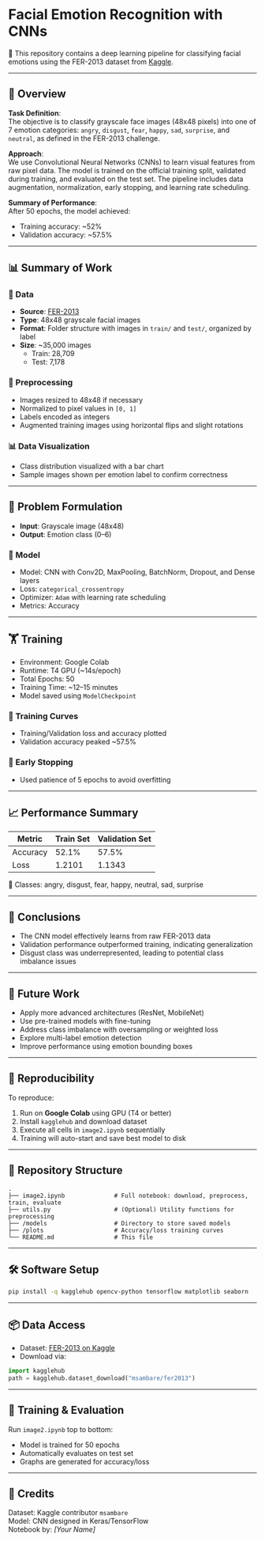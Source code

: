 
# Facial Emotion Recognition with CNNs

📌 This repository contains a deep learning pipeline for classifying facial emotions using the FER-2013 dataset from [Kaggle](https://www.kaggle.com/datasets/msambare/fer2013).

---

## 🧠 Overview

**Task Definition**:  
The objective is to classify grayscale face images (48x48 pixels) into one of 7 emotion categories: `angry`, `disgust`, `fear`, `happy`, `sad`, `surprise`, and `neutral`, as defined in the FER-2013 challenge.

**Approach**:  
We use Convolutional Neural Networks (CNNs) to learn visual features from raw pixel data. The model is trained on the official training split, validated during training, and evaluated on the test set. The pipeline includes data augmentation, normalization, early stopping, and learning rate scheduling.

**Summary of Performance**:  
After 50 epochs, the model achieved:
- Training accuracy: ~52%
- Validation accuracy: ~57.5%

---

## 📊 Summary of Work

### 📁 Data

- **Source**: [FER-2013](https://www.kaggle.com/datasets/msambare/fer2013)
- **Type**: 48x48 grayscale facial images
- **Format**: Folder structure with images in `train/` and `test/`, organized by label
- **Size**: ~35,000 images
  - Train: 28,709
  - Test: 7,178

### 🔄 Preprocessing

- Images resized to 48x48 if necessary
- Normalized to pixel values in `[0, 1]`
- Labels encoded as integers
- Augmented training images using horizontal flips and slight rotations

### 📊 Data Visualization

- Class distribution visualized with a bar chart
- Sample images shown per emotion label to confirm correctness

---

## 🧮 Problem Formulation

- **Input**: Grayscale image (48x48)
- **Output**: Emotion class (0–6)

### 🧠 Model

- Model: CNN with Conv2D, MaxPooling, BatchNorm, Dropout, and Dense layers
- Loss: `categorical_crossentropy`
- Optimizer: `Adam` with learning rate scheduling
- Metrics: Accuracy

---

## 🏋️ Training

- Environment: Google Colab
- Runtime: T4 GPU (~14s/epoch)
- Total Epochs: 50
- Training Time: ~12–15 minutes
- Model saved using `ModelCheckpoint`

### 🔄 Training Curves

- Training/Validation loss and accuracy plotted
- Validation accuracy peaked ~57.5%

### 🧱 Early Stopping

- Used patience of 5 epochs to avoid overfitting

---

## 📈 Performance Summary

| Metric       | Train Set | Validation Set |
|--------------|-----------|----------------|
| Accuracy     | 52.1%     | 57.5%           |
| Loss         | 1.2101    | 1.1343          |

🧩 Classes: angry, disgust, fear, happy, neutral, sad, surprise

---

## 🧾 Conclusions

- The CNN model effectively learns from raw FER-2013 data
- Validation performance outperformed training, indicating generalization
- Disgust class was underrepresented, leading to potential class imbalance issues

---

## 🚀 Future Work

- Apply more advanced architectures (ResNet, MobileNet)
- Use pre-trained models with fine-tuning
- Address class imbalance with oversampling or weighted loss
- Explore multi-label emotion detection
- Improve performance using emotion bounding boxes

---

## 🧪 Reproducibility

To reproduce:

1. Run on **Google Colab** using GPU (T4 or better)
2. Install `kagglehub` and download dataset
3. Execute all cells in `image2.ipynb` sequentially
4. Training will auto-start and save best model to disk

---

## 📁 Repository Structure

```
.
├── image2.ipynb              # Full notebook: download, preprocess, train, evaluate
├── utils.py                  # (Optional) Utility functions for preprocessing
├── /models                   # Directory to store saved models
├── /plots                    # Accuracy/loss training curves
└── README.md                 # This file
```

---

## 🛠️ Software Setup

```bash
pip install -q kagglehub opencv-python tensorflow matplotlib seaborn
```

---

## 📦 Data Access

- Dataset: [FER-2013 on Kaggle](https://www.kaggle.com/datasets/msambare/fer2013)
- Download via:

```python
import kagglehub
path = kagglehub.dataset_download("msambare/fer2013")
```

---

## 🧠 Training & Evaluation

Run `image2.ipynb` top to bottom:
- Model is trained for 50 epochs
- Automatically evaluates on test set
- Graphs are generated for accuracy/loss

---

## 📌 Credits

Dataset: Kaggle contributor `msambare`  
Model: CNN designed in Keras/TensorFlow  
Notebook by: *[Your Name]*

